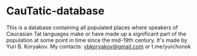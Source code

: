# CauTatic-database

This is a database containing all populated places where speakers of Caucasian Tat languages make or have made up a significant part of the population at some point in time since the mid-19th century. It's made by Yuri B. Koryakov. My contacts: ybkoryakov@gmail.com or t.me/yurchonok
